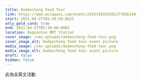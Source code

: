 ```yaml
---
title: Dadaocheng Food Tour
link: https://www.accupass.com/event/2103310355591177036149
start: 2021-04-27T02:30:59.862Z
only_gold_card: true
end: 2021-04-27T05:30:00.000Z
location: Daqiaotou MRT Station
cover_image: /cms-uploads/dadaocheng-food-tour.png
cover_image_alt: Dadaocheng food tour event picture
media_image: /cms-uploads/dadaocheng-food-tour.png
media_image_alt: Dadaocheng food tour event picture
draft: false
hidden: false
---
```

此為全英文活動
